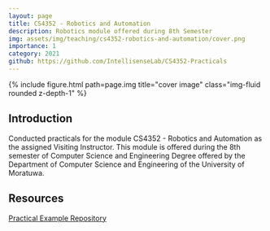 ```yaml
---
layout: page
title: CS4352 - Robotics and Automation
description: Robotics module offered during 8th Semester
img: assets/img/teaching/cs4352-robotics-and-automation/cover.png
importance: 1
category: 2021
github: https://github.com/IntellisenseLab/CS4352-Practicals
---
```


<div class="row">
    <div class="col-sm mt-3 mt-md-0">
        {% include figure.html path=page.img title="cover image" class="img-fluid rounded z-depth-1" %}
    </div>
</div>

<h2>Introduction</h2>

Conducted practicals for the module CS4352 - Robotics and Automation as the assigned Visiting Instructor. This module is offered during the 8th semester of Computer Science and Engineering Degree offered by the Department of Computer Science and Engineering of the University of Moratuwa.

<h2>Resources</h2>

<div class="row ml-1 mr-1 p-0">
    <div class="icon" data-toggle="tooltip" title="Code Repository">
        <a href="{{ page.github }}"><i class="fab fa-github gh-icon"></i> Practical Example Repository</a>
    </div>
</div>
